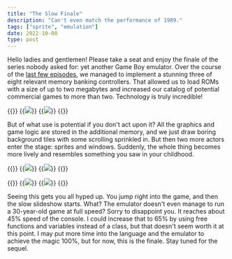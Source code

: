 ```yaml
---
title: "The Slow Finale"
description: "Can't even match the performance of 1989."
tags: ["sprite", "emulation"]
date: 2022-10-08
type: post
---
```

Hello ladies and gentlemen! Please take a seat and enjoy the finale of the series nobody asked for: yet another Game Boy emulator. Over the course of the [last few episodes](https://github.com/jsmolka/sprite/compare/0.3...0.4), we managed to implement a stunning three of eight relevant memory banking controllers. That allowed us to load ROMs with a size of up to two megabytes and increased our catalog of potential commercial games to more than two. Technology is truly incredible!

{{<wrap>}}
  {{<image src="img/technology.png" caption="Technology is incredible guy">}}
  {{<image src="img/super-mario-land.png" caption="Super Mario Land stage three boss">}}
{{</wrap>}}

But of what use is potential if you don't act upon it? All the graphics and game logic are stored in the additional memory, and we just draw boring background tiles with some scrolling sprinkled in. But then two more actors enter the stage: sprites and windows. Suddenly, the whole thing becomes more lively and resembles something you saw in your childhood.

{{<wrap>}}
  {{<image src="img/zelda-intro.png" caption="Zelda intro sequence">}}
  {{<image src="img/zelda-bow-wow.png" caption="[Madam MeowMeow's](https://zelda.fandom.com/wiki/Madam_MeowMeow) [BowWow](https://zelda.fandom.com/wiki/BowWow)">}}
{{</wrap>}}

{{<wrap>}}
  {{<image src="img/zelda-shield.png" caption="Link receives his shield">}}
  {{<image src="img/zelda-sword.png" caption="Not the Master Sword">}}
{{</wrap>}}

Seeing this gets you all hyped up. You jump right into the game, and then the slow slideshow starts. What? The emulator doesn't even manage to run a 30-year-old game at full speed? Sorry to disappoint you. It reaches about 45% speed of the console. I could increase that to 65% by using free functions and variables instead of a class, but that doesn't seem worth it at this point. I may put more time into the language and the emulator to achieve the magic 100%, but for now, this is the finale. Stay tuned for the sequel.
